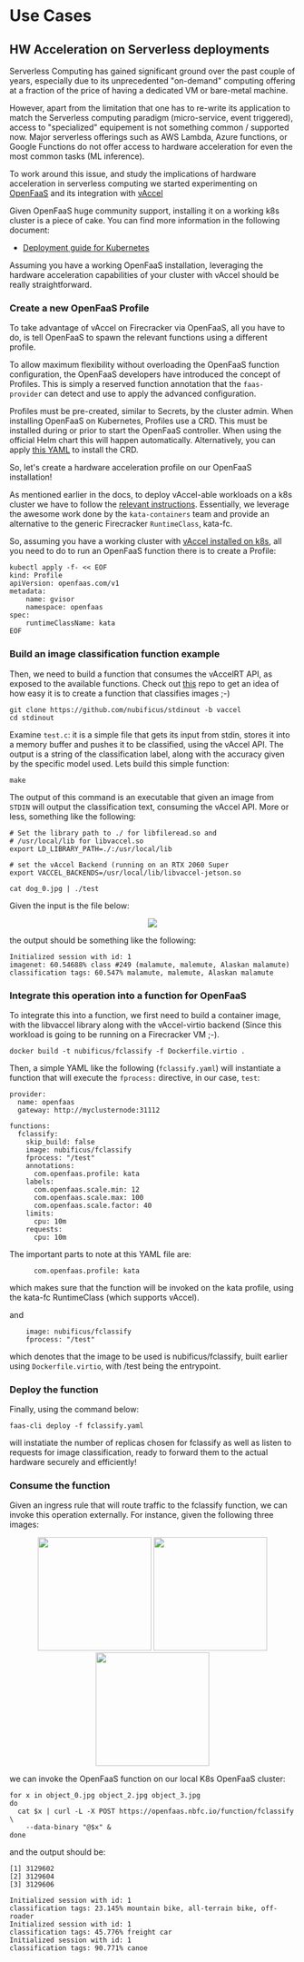 # Use Cases

## HW Acceleration on Serverless deployments

Serverless Computing has gained significant ground over the past couple of
years, especially due to its unprecedented "on-demand" computing offering at a
fraction of the price of having a dedicated VM or bare-metal machine.

However, apart from the limitation that one has to re-write its application to
match the Serverless computing paradigm (micro-service, event triggered),
access to "specialized" equipement is not something common / supported now.
Major serverless offerings such as AWS Lambda, Azure functions, or Google
Functions do not offer access to hardware acceleration for even the most common
tasks (ML inference).

To work around this issue, and study the implications of hardware acceleration
in serverless computing we started experimenting on
[OpenFaaS](https://openfaas.com) and its integration with
[vAccel](https://vAccel.org)

Given OpenFaaS huge community support, installing it on a working k8s cluster is 
a piece of cake. You can find more information in the following document:

- [Deployment guide for Kubernetes](https://docs.openfaas.com/deployment/kubernetes/)


Assuming you have a working OpenFaaS installation, leveraging the hardware
acceleration capabilities of your cluster with vAccel should be really
straightforward.

### Create a new OpenFaaS Profile

To take advantage of vAccel on Firecracker via OpenFaaS, all you have to do, is
tell OpenFaaS to spawn the relevant functions using a different profile. 

To allow maximum flexibility without overloading the OpenFaaS function
configuration, the OpenFaaS developers have introduced the concept of Profiles.
This is simply a reserved function annotation that the `faas-provider` can
detect and use to apply the advanced configuration.

Profiles must be pre-created, similar to Secrets, by the cluster admin. When
installing OpenFaaS on Kubernetes, Profiles use a CRD. This must be installed
during or prior to start the OpenFaaS controller. When using the official Helm
chart this will happen automatically. Alternatively, you can apply [this
YAML](https://github.com/openfaas/faas-netes/blob/master/yaml/crd.yml) to
install the CRD.

So, let's create a hardware acceleration profile on our OpenFaaS installation!

As mentioned earlier in the docs, to deploy vAccel-able workloads on a k8s
cluster we have to follow the [relevant instructions](/k8s/kata.md).
Essentially, we leverage the awesome work done by the `kata-containers` team
and provide an alternative to the generic Firecracker `RuntimeClass`, kata-fc.

So, assuming you have a working cluster with [vAccel installed on
k8s](/k8s/kata.md), all you need to do to run an OpenFaaS function there is to
create a Profile:

```
kubectl apply -f- << EOF
kind: Profile
apiVersion: openfaas.com/v1
metadata:
    name: gvisor
    namespace: openfaas
spec:
    runtimeClassName: kata
EOF
```

### Build an image classification function example

Then, we need to build a function that consumes the vAccelRT API, as exposed to
the available functions. Check out
[this](https://github.com/nubificus/stdinout/tree/vaccel) repo to get an idea
of how easy it is to create a function that classifies images ;-)

```
git clone https://github.com/nubificus/stdinout -b vaccel
cd stdinout
```

Examine `test.c`: it is a simple file that gets its input from stdin, stores it
into a memory buffer and pushes it to be classified, using the vAccel API. The
output is a string of the classification label, along with the accuracy given
by the specific model used. Lets build this simple function:

```
make
```

The output of this command is an executable that given an image from `STDIN`
will output the classification text, consuming the vAccel API. More or less,
something like the following:

```
# Set the library path to ./ for libfileread.so and 
# /usr/local/lib for libvaccel.so
export LD_LIBRARY_PATH=./:/usr/local/lib

# set the vAccel Backend (running on an RTX 2060 Super
export VACCEL_BACKENDS=/usr/local/lib/libvaccel-jetson.so

cat dog_0.jpg | ./test
```
Given the input is the file below:


<p align="center">
  <img src="/img/dog_0.jpg">
</p>


the output should be something like the following:

```
Initialized session with id: 1
imagenet: 60.54688% class #249 (malamute, malemute, Alaskan malamute)
classification tags: 60.547% malamute, malemute, Alaskan malamute
```

### Integrate this operation into a function for OpenFaaS

To integrate this into a function, we first need to build a container image,
with the libvaccel library along with the vAccel-virtio backend (Since this
workload is going to be running on a Firecracker VM ;-).

```
docker build -t nubificus/fclassify -f Dockerfile.virtio .
```

Then, a simple YAML like the following (`fclassify.yaml`) will instantiate a
function that will execute the `fprocess:` directive, in our case, `test`:

```
provider:
  name: openfaas
  gateway: http://myclusternode:31112

functions:
  fclassify:
    skip_build: false
    image: nubificus/fclassify
    fprocess: "/test"
    annotations:
      com.openfaas.profile: kata
    labels:
      com.openfaas.scale.min: 12
      com.openfaas.scale.max: 100
      com.openfaas.scale.factor: 40
    limits:
      cpu: 10m
    requests:
      cpu: 10m
```

The important parts to note at this YAML file are:

```
      com.openfaas.profile: kata
```

which makes sure that the function will be invoked on the kata profile, using
the kata-fc RuntimeClass (which supports vAccel).

and

```
    image: nubificus/fclassify
    fprocess: "/test"
```

which denotes that the image to be used is nubificus/fclassify, built earlier
using `Dockerfile.virtio`, with /test being the entrypoint.

### Deploy the function

Finally, using the command below:

```
faas-cli deploy -f fclassify.yaml
```

will instatiate the number of replicas chosen for fclassify as well as listen
to requests for image classification, ready to forward them to the actual
hardware securely and efficiently!


### Consume the function

Given an ingress rule that will route traffic to the fclassify function, we can
invoke this operation externally. For instance, given the following three
images:

<p align="center">
  <img src="/img/object_0.jpg" width=200px>
  <img src="/img/object_2.jpg" width=200px>
  <img src="/img/object_3.jpg" width=200px>
</p>

we can invoke the OpenFaaS function on our local K8s OpenFaaS cluster:

```
for x in object_0.jpg object_2.jpg object_3.jpg
do 
  cat $x | curl -L -X POST https://openfaas.nbfc.io/function/fclassify \
	--data-binary "@$x" & 
done 
```

and the output should be:
```
[1] 3129602
[2] 3129604
[3] 3129606

Initialized session with id: 1
classification tags: 23.145% mountain bike, all-terrain bike, off-roader
Initialized session with id: 1
classification tags: 45.776% freight car
Initialized session with id: 1
classification tags: 90.771% canoe
```
